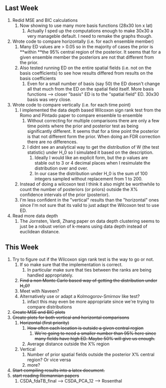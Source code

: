 ## Last Week

1. Redid MSE and BIC calculations
   1. Now showing to use many more basis functions (28x30 lon x lat)
      1. Actually I sped up the computations enough to make 30x30 a very manageble default. I need to remake the graphs though.
2. Wrote code to compare horizontally (i.e. for each ensemble member)
   1. Many ED values are > 0.05 so in the majority of cases the prior is **within **the 95% central region of the posterior. It seems that for a given ensemble member the posteriors are not that different from the prior.
   2. Also tested running ED on the entire spatial fields (i.e. not on the basis coefficients) to see how results differed from results on the basis coefficients
      1. Even for a small number of basis (say 50) the ED doesn't change all that much from the ED on the spatial field itself. More basis functions —> closer "basis" ED is to the "spatial field" ED. 30x30 basis was very close.
3. Wrote code to compare vertically (i.e. for each time point)
   1. I implemented the data depth based Wilcoxon sign rank test from the Romo and Pintado paper to compare ensemble to ensemble
      1. Without correcting for multiple comparisons there are only a few time points where the prior and posterior test as being significantly different. It seems that for a time point the posterior is that not different form the prior. When doing an FDR correction there are no differences. 
      2. I didnt see an analytical way to get the distribution of W (the test statistic) under H_0 so I simulated it based on the description.
         1. Ideally I would like an explicit form, but the p values are stable out to 3 or 4 decimal places when I resimulate the distribution over and over.
         2. In our case the distribution under H_0 is the sum of 100 integers sampled without replacement from 1 to 200.
   2. Instead of doing a wilcoxon test I think it also might be worthwhile to count the number of posteriors (or priors) outside the X% confidence intervals of the prior (posterior). 
   3. I'm less confident in the "vertical" results than the "horizontal" ones since I'm not sure that its valid to just adapt the Wilcoxon test to use ED.
4. Read more data depth
   1. The Jornsten, Vardi, Zhang paper on data depth clustering seems to just be a robust verion of k-means using data depth instead of euclidean distance. 

## This Week

1. Try to figure out if the Wilcoxon sign rank test is the way to go or not. 
   1. If so make sure that the implementation is correct.
      1. In particular make sure that ties between the ranks are being handled appropriately.
   2. ~~Find a non Monte Carlo based way of getting the distribution under H_0?~~
   3. Meet with Naveen?
   4. Alternatively use or adapt a Kolmogorov-Smirnov like test?
      1. infact this may even be more appropriate since we're trying to compare distributions
2. ~~Create MSE and BIC plots~~
3. ~~Create plots for both vertical and horizontal comparisons~~
   1. ~~Horizontal (first priority)~~
      1. ~~How often each location is outside a given central region~~
         1. ~~We're going to need a smaller number than 95% here since many fields have high ED. Maybe 50% will give us enough.~~
      2. Average distance outside the X% region
   2. Vertical 
      1. Number of prior spatial fields outside the posterior X% central region? Or vice versa
      2. more?
4. ~~Start compiling results into a latex document.~~
5. ~~start reading Riemannian papers~~
   1. CSDA_fdaTB_final —> CSDA_PCA_12 —> Rosenthal





